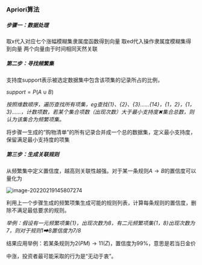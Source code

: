 ### Apriori算法

##### 步骤一：数据处理

取x代入对应七个涨幅模糊集隶属度函数得到向量 取ed代入操作隶属度模糊集得到向量 两个向量由于时间相同天然关联

##### 第二步：寻找频繁集

支持度support表示被选定数据集中包含该项集的记录所占的比例，

$support=P(A\cup B)$

*按照维数顺序，遍历查找所有项集，eg查找{1}、{2}、{3}……{14}，{1，2}，{1，3}……，计数项数，若某个集合项数（出现次数）大于最小支持度✖集合总数，则认为该集合为频繁项集。*

将步骤一生成的“购物清单”的所有记录合并成一个总的数据集，定义最小支持度，保留满足最小支持度的项集

##### 第三步：生成关联规则

从频繁集中定义置信度，越高则关联性越强。对于某一条规则$A\rightarrow B$的置信度可以量化为

![image-20220219145807274](C:\Users\wangzhk\AppData\Roaming\Typora\typora-user-images\image-20220219145807274.png)

利用上一个步骤生成的频繁项集生成可能的规则列表，计算每条规则的置信度，删除不满足最低要求的规则。

*举例：假设有一元频繁项集{1}，出现次数为8，有二元频繁项集{1，8}出现次数为7，则对于规则1➡8置信度为7/8*



结果应用举例：若某条规则为$2(PM)\rightarrow 11(Z)$，置信度为99%，意思是若当日金价

中涨，投资者最可能采取的行为是“无动于衷”。